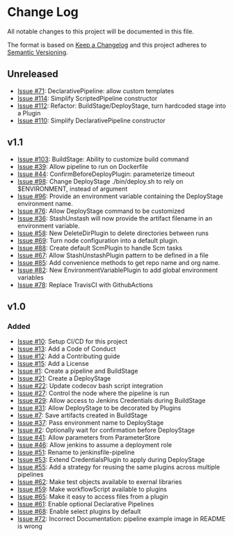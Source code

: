 # Change Log
All notable changes to this project will be documented in this file.

The format is based on [Keep a Changelog](http://keepachangelog.com/)
and this project adheres to [Semantic Versioning](http://semver.org/).

## Unreleased

- [Issue #71](https://github.com/manheim/jenkinsfile-pipeline/issues/71): DeclarativePipeline: allow custom templates
- [Issue #114](https://github.com/manheim/jenkinsfile-pipeline/issues/114): Simplify ScriptedPipeline constructor
- [Issue #112](https://github.com/manheim/jenkinsfile-pipeline/issues/112): Refactor: BuildStage/DeployStage, turn hardcoded stage into a Plugin
- [Issue #110](https://github.com/manheim/jenkinsfile-pipeline/issues/110): Simplify DeclarativePipeline constructor

## v1.1

- [Issue #103](https://github.com/manheim/jenkinsfile-pipeline/issues/103): BuildStage: Ability to customize build command
- [Issue #39](https://github.com/manheim/jenkinsfile-pipeline/issues/39): Allow pipeline to run on Dockerfile
- [Issue #44](https://github.com/manheim/jenkinsfile-pipeline/issues/44): ConfirmBeforeDeployPlugin: parameterize timeout
- [Issue #98](https://github.com/manheim/jenkinsfile-pipeline/issues/98): Change DeployStage ./bin/deploy.sh to rely on $ENVIRONMENT, instead of argument
- [Issue #96](https://github.com/manheim/jenkinsfile-pipeline/issues/96): Provide an environment variable containing the DeployStage environment name.
- [Issue #76](https://github.com/manheim/jenkinsfile-pipeline/issues/76): Allow DeployStage command to be customized
- [Issue #36](https://github.com/manheim/jenkinsfile-pipeline/issues/36): StashUnstash will now provide the artifact filename in an environment variable.
- [Issue #58](https://github.com/manheim/jenkinsfile-pipeline/issues/58): New DeleteDirPlugin to delete directories between runs
- [Issue #69](https://github.com/manheim/jenkinsfile-pipeline/issues/69): Turn node configuration into a default plugin.
- [Issue #88](https://github.com/manheim/jenkinsfile-pipeline/issues/88): Create default ScmPlugin to handle Scm tasks
- [Issue #67](https://github.com/manheim/jenkinsfile-pipeline/issues/67): Allow StashUnstashPlugin pattern to be defined in a file
- [Issue #85](https://github.com/manheim/jenkinsfile-pipeline/issues/85): Add convenience methods to get repo name and org name.
- [Issue #82](https://github.com/manheim/jenkinsfile-pipeline/issues/82): New EnvironmentVariablePlugin to add global environment variables
- [Issue #78](https://github.com/manheim/jenkinsfile-pipeline/issues/78): Replace TravisCI with GithubActions

## v1.0

### Added
- [Issue #10](https://github.com/manheim/jenkinsfile-pipeline/issues/10): Setup CI/CD for this project
- [Issue #13](https://github.com/manheim/jenkinsfile-pipeline/issues/13): Add a Code of Conduct
- [Issue #12](https://github.com/manheim/jenkinsfile-pipeline/issues/12): Add a Contributing guide
- [Issue #15](https://github.com/manheim/jenkinsfile-pipeline/issues/15): Add a License
- [Issue #1](https://github.com/manheim/jenkinsfile-pipeline/issues/1): Create a pipeline and BuildStage
- [Issue #21](https://github.com/manheim/jenkinsfile-pipeline/issues/21): Create a DeployStage
- [Issue #22](https://github.com/manheim/jenkinsfile-pipeline/issues/22): Update codecov bash script integration
- [Issue #27](https://github.com/manheim/jenkinsfile-pipeline/issues/27): Control the node where the pipeline is run
- [Issue #29](https://github.com/manheim/jenkinsfile-pipeline/issues/29): Allow access to Jenkins Credentials during BuildStage
- [Issue #31](https://github.com/manheim/jenkinsfile-pipeline/issues/31): Allow DeployStage to be decorated by Plugins
- [Issue #7](https://github.com/manheim/jenkinsfile-pipeline/issues/7): Save artifacts created in BuildStage
- [Issue #37](https://github.com/manheim/jenkinsfile-pipeline/issues/37): Pass environment name to DeployStage
- [Issue #2](https://github.com/manheim/jenkinsfile-pipeline/issues/2): Optionally wait for confirmation before DeployStage
- [Issue #41](https://github.com/manheim/jenkinsfile-pipeline/issues/41): Allow parameters from ParameterStore
- [Issue #46](https://github.com/manheim/jenkinsfile-pipeline/issues/46): Allow jenkins to assume a deployment role
- [Issue #51](https://github.com/manheim/jenkinsfile-pipeline/issues/51): Rename to jenkinsfile-pipeline
- [Issue #53](https://github.com/manheim/jenkinsfile-pipeline/issues/53): Extend CredentialsPlugin to apply during DeployStage
- [Issue #55](https://github.com/manheim/jenkinsfile-pipeline/issues/55): Add a strategy for reusing the same plugins across multiple pipelines
- [Issue #62](https://github.com/manheim/jenkinsfile-pipeline/issues/62): Make test objects available to exernal libraries
- [Issue #59](https://github.com/manheim/jenkinsfile-pipeline/issues/59): Make workflowScript available to plugins
- [Issue #65](https://github.com/manheim/jenkinsfile-pipeline/issues/65): Make it easy to access files from a plugin
- [Issue #61](https://github.com/manheim/jenkinsfile-pipeline/issues/61): Enable optional Declarative Pipelines
- [Issue #68](https://github.com/manheim/jenkinsfile-pipeline/issues/68): Enable select plugins by default
- [Issue #72](https://github.com/manheim/jenkinsfile-pipeline/issues/72): Incorrect Documentation: pipeline example image in README is wrong
